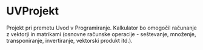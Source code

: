 # UVProjekt

Projekt pri premetu Uvod v Programiranje. 
Kalkulator bo omogočil računanje z vektorji in matrikami 
(osnovne računske operacije - seštevanje, množenje, transponiranje, invertiranje, vektorski produkt itd.).
